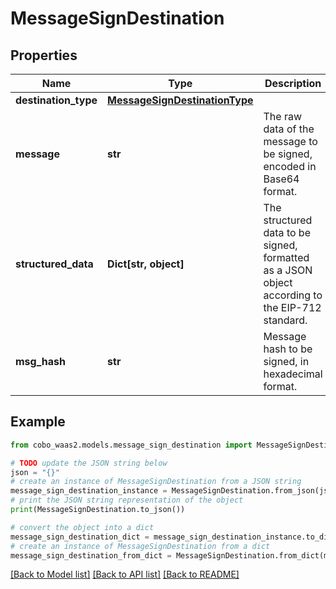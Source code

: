 # MessageSignDestination


## Properties

Name | Type | Description | Notes
------------ | ------------- | ------------- | -------------
**destination_type** | [**MessageSignDestinationType**](MessageSignDestinationType.md) |  | 
**message** | **str** | The raw data of the message to be signed, encoded in Base64 format. | 
**structured_data** | **Dict[str, object]** | The structured data to be signed, formatted as a JSON object according to the EIP-712 standard. | 
**msg_hash** | **str** | Message hash to be signed, in hexadecimal format. | 

## Example

```python
from cobo_waas2.models.message_sign_destination import MessageSignDestination

# TODO update the JSON string below
json = "{}"
# create an instance of MessageSignDestination from a JSON string
message_sign_destination_instance = MessageSignDestination.from_json(json)
# print the JSON string representation of the object
print(MessageSignDestination.to_json())

# convert the object into a dict
message_sign_destination_dict = message_sign_destination_instance.to_dict()
# create an instance of MessageSignDestination from a dict
message_sign_destination_from_dict = MessageSignDestination.from_dict(message_sign_destination_dict)
```
[[Back to Model list]](../README.md#documentation-for-models) [[Back to API list]](../README.md#documentation-for-api-endpoints) [[Back to README]](../README.md)


